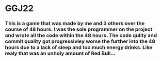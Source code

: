 # GGJ22
### This is a game that was made by me and 3 others over the course of 48 hours. I was the sole programmer on the project and wrote all the code within the 48 hours. The code qulity and commit quality got progressivley worse the further into the 48 hours due to a lack of sleep and too much energy drinks. Like realy that was an unholy amount of Red Bull...
